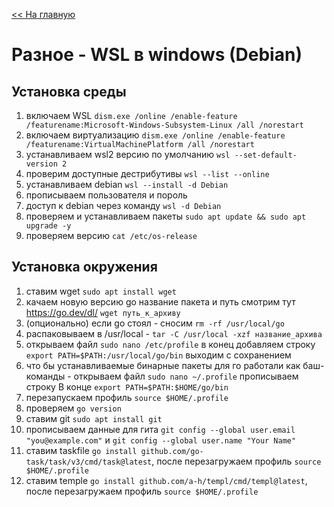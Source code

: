 [<< На главную](../README.md)

# Разное - WSL в windows (Debian)
## Установка среды
1. включаем WSL `dism.exe /online /enable-feature /featurename:Microsoft-Windows-Subsystem-Linux /all /norestart`
2. включаем виртуализацию `dism.exe /online /enable-feature /featurename:VirtualMachinePlatform /all /norestart`
3. устанавливаем wsl2 версию по умолчанию `wsl --set-default-version 2`
4. проверим доступные дестрибутивы `wsl --list --online`
5. устанавливаем debian `wsl --install -d Debian` 
6. прописываем пользователя и пороль
7. доступ к debian через команду `wsl -d Debian`
8. проверяем и устанавливаем пакеты `sudo apt update && sudo apt upgrade -y`
9. проверяем версию `cat /etc/os-release`

## Установка окружения
1. ставим wget `sudo apt install wget`
2. качаем новую версию go название пакета и путь смотрим тут https://go.dev/dl/ `wget путь_к_архиву`
3. (опционально) если go стоял - сносим `rm -rf /usr/local/go`
4. распаковываем в /usr/local - `tar -C /usr/local -xzf название_архива`
5. открываем файл `sudo nano /etc/profile` в конец добавляем строку `export PATH=$PATH:/usr/local/go/bin` выходим с сохранением
6. что бы устанавливаемые бинарные пакеты для го работали как баш-команды - открываем файл `sudo nano ~/.profile` прописываем строку В конце `export PATH=$PATH:$HOME/go/bin`
7. перезапускаем профиль `source $HOME/.profile`
8. проверяем `go version`
9. ставим git `sudo apt install git`
10. прописываем данные для гита `git config --global user.email "you@example.com"` и `git config --global user.name "Your Name"`
11. ставим taskfile `go install github.com/go-task/task/v3/cmd/task@latest`, после перезагружаем профиль `source $HOME/.profile`
12. ставим temple `go install github.com/a-h/templ/cmd/templ@latest`, после перезагружаем профиль `source $HOME/.profile`